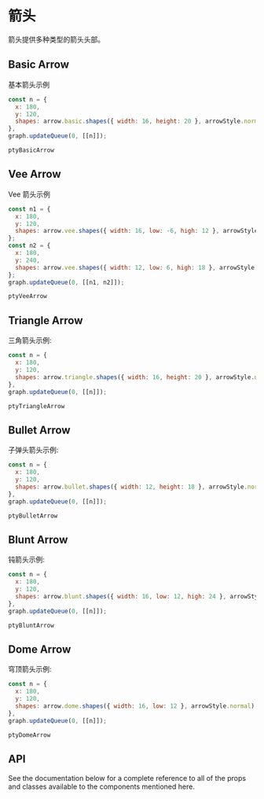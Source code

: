 # 箭头

箭头提供多种类型的箭头头部。

## Basic Arrow

基本箭头示例

```js
const n = {
  x: 180,
  y: 120,
  shapes: arrow.basic.shapes({ width: 16, height: 20 }, arrowStyle.normal),
},
graph.updateQueue(0, [[n]]);
```

```pty
ptyBasicArrow
```

## Vee Arrow

Vee 箭头示例

```js
const n1 = {
  x: 180,
  y: 120,
  shapes: arrow.vee.shapes({ width: 16, low: -6, high: 12 }, arrowStyle.normal),
};
const n2 = {
  x: 180,
  y: 240,
  shapes: arrow.vee.shapes({ width: 12, low: 6, high: 18 }, arrowStyle.normal),
};
graph.updateQueue(0, [[n1, n2]]);
```

```pty
ptyVeeArrow
```

## Triangle Arrow

三角箭头示例:

```js
const n = {
  x: 180,
  y: 120,
  shapes: arrow.triangle.shapes({ width: 16, height: 20 }, arrowStyle.normal),
},
graph.updateQueue(0, [[n]]);
```

```pty
ptyTriangleArrow
```

## Bullet Arrow

子弹头箭头示例:

```js
const n = {
  x: 180,
  y: 120,
  shapes: arrow.bullet.shapes({ width: 12, height: 18 }, arrowStyle.normal),
},
graph.updateQueue(0, [[n]]);
```

```pty
ptyBulletArrow
```

## Blunt Arrow

钝箭头示例:

```js
const n = {
  x: 180,
  y: 120,
  shapes: arrow.blunt.shapes({ width: 16, low: 12, high: 24 }, arrowStyle.normal),
},
graph.updateQueue(0, [[n]]);
```

```pty
ptyBluntArrow
```

## Dome Arrow

穹顶箭头示例:

```js
const n = {
  x: 180,
  y: 120,
  shapes: arrow.dome.shapes({ width: 16, low: 12 }, arrowStyle.normal),
},
graph.updateQueue(0, [[n]]);
```

```pty
ptyDomeArrow
```

## API

See the documentation below for a complete reference to all of the props and classes available to the components mentioned here.
